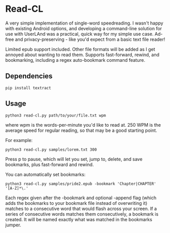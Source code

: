 # Read-CL

A very simple implementation of single-word speedreading. I wasn't happy with existing Android options, and developing a command-line solution for use with UserLAnd was a practical, quick way for my simple use case. Ad-free and privacy-preserving - like you'd expect from a basic text file reader!

Limited epub support included. Other file formats will be added as I get annoyed about wanting to read them. Supports fast-forward, rewind, and bookmarking, including a regex auto-bookmark command feature. 

## Dependencies
```
pip install textract
```

## Usage

```
python3 read-cl.py path/to/your/file.txt wpm
```

where wpm is the words-per-minute you'd like to read at. 250 WPM is the average speed for regular reading, so that may be a good starting point.

For example:
```
python3 read-cl.py samples/lorem.txt 300
```

Press p to pause, which will let you set, jump to, delete, and save bookmarks, plus fast-forward and rewind.

You can automatically set bookmarks:
```
python3 read-cl.py samples/pride2.epub -bookmark 'Chapter|CHAPTER' '[A-Z]*\.'
```

Each regex given after the -bookmark and optional -append flag (which adds the bookmarks to your bookmark file instead of overwriting it) matches to a consecutive word that would flash across your screen. If a series of consecutive words matches them consecutively, a bookmark is created. It will be named exactly what was matched in the bookmarks jumper. 
